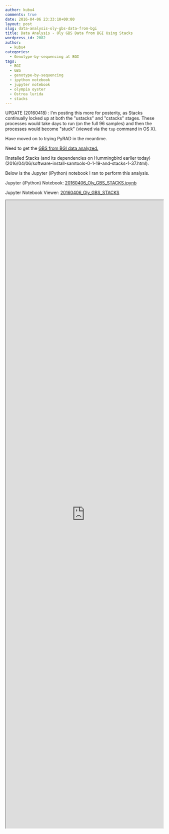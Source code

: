 ```yaml
---
author: kubu4
comments: true
date: 2016-04-06 23:33:10+00:00
layout: post
slug: data-analysis-oly-gbs-data-from-bgi
title: Data Analysis - Oly GBS Data from BGI Using Stacks
wordpress_id: 2082
author:
  - kubu4
categories:
  - Genotype-by-sequencing at BGI
tags:
  - BGI
  - GBS
  - genotype-by-sequencing
  - ipython notebook
  - jupyter notebook
  - olympia oyster
  - Ostrea lurida
  - stacks
---
```


UPDATE (20160418) : I'm posting this more for posterity, as Stacks continually locked up at both the "ustacks" and "cstacks" stages. These processes would take days to run (on the full 96 samples) and then the processes would become "stuck" (viewed via the `top` command in OS X).

Have moved on to trying PyRAD in the meantime.

Need to get the [GBS from BGI data analyzed.](https://github.com/RobertsLab/project-olympia.oyster-genomic/wiki/Genotype-by-sequencing-November-2015)

[Installed Stacks (and its dependencies on Hummingbird earlier today)(2016/04/06/software-install-samtools-0-1-19-and-stacks-1-37.html).

Below is the Jupyter (iPython) notebook I ran to perform this analysis.

Jupyter (iPython) Notebook: [20160406_Oly_GBS_STACKS.ipynb](https://eagle.fish.washington.edu/Arabidopsis/iPythonNotebooks/20160406_Oly_GBS_STACKS.ipynb)

Jupyter Notebook Viewer: [20160406_Oly_GBS_STACKS](https://nbviewer.jupyter.org/url/eagle.fish.washington.edu/Arabidopsis/iPythonNotebooks/20160406_Oly_GBS_STACKS.ipynb)
<iframe src="https://nbviewer.jupyter.org/url/eagle.fish.washington.edu/Arabidopsis/iPythonNotebooks/20160406_Oly_GBS_STACKS.ipynb" width="100%" height="2000" scrolling="yes"></iframe>
